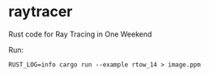 # raytracer
Rust code for Ray Tracing in One Weekend 

Run:
```shell
RUST_LOG=info cargo run --example rtow_14 > image.ppm    
```